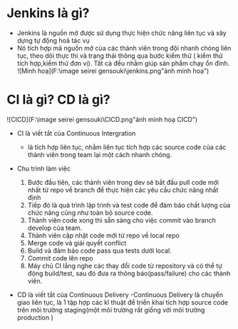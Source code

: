 # Jenkins là gì?
- Jenkins là nguồn mở được sử dụng thực hiện chức năng liên tục và xây dựng tự động hoá tác vụ
- Nó tích hợp mã nguồn mở của các thành viên trong đội nhanh chóng liên tục, theo dõi thực thi và trạng thái thông qua bước kiểm thử ( kiểm thử tích hợp,kiểm thử đơn vị). Tất cả đều nhằm giúp sản phẩm chạy ổn đinh.
![Minh hoạ](F:\image seirei gensouki\jenkins.png"ảnh minh hoạ")
# CI là gì? CD là gì?
![CICD](F:\image seirei gensouki\CICD.png"ảnh mình hoạ CICD")
- CI là viết tắt của Continuous Intergration
  - là tích hợp liên tục, nhằm liên tục tích hợp các source code của các thành viên trong team lại một cách nhanh chóng.
- Chu trình làm việc
  1. Bước đầu tiên, các thành viên trong dev sẽ bắt đầu pull code mới nhất từ repo về branch để thực hiện các yêu cầu chức năng nhất định
  2. Tiếp đó là quá trình lập trình và test code để đảm bảo chất lượng của chức năng cũng như toàn bộ source code.
  3. Thành viên code xong thì sẵn sàng cho việc commit vào branch develop của team.
  4. Thành viên cập nhật code mới từ repo về local repo
  5. Merge code và giải quyết conflict
  6. Build và đảm bảo code pass qua tests dưới local.
  7. Commit code lên repo
  8. Máy chủ CI lắng nghe các thay đổi code từ repository và có thể tự động build/test, sau đó đưa ra thông báo(pass/failure) cho các thành viên.

- CD là viết tắt của Continuous Delivery
  -Continuous Delivery là chuyển giao liên tục, là 1 tập hợp các kĩ thuật để triển khai tích hợp source code trên môi trường staging(một môi trường rất giống với môi trường production )